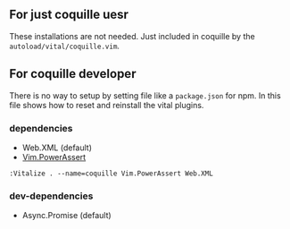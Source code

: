 
## For just coquille uesr

These installations are not needed.
Just included in coquille by the `autoload/vital/coquille.vim`.


## For coquille developer

There is no way to setup by setting file like a `package.json` for npm.
In this file shows how to reset and reinstall the vital plugins.

### dependencies

- Web.XML (default)
- [Vim.PowerAssert](https://github.com/haya14busa/vital-power-assert)

```
:Vitalize . --name=coquille Vim.PowerAssert Web.XML
```

### dev-dependencies

- Async.Promise (default)

